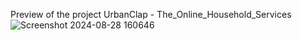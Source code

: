 Preview of the project UrbanClap - The_Online_Household_Services
![Screenshot 2024-08-28 160646](https://github.com/user-attachments/assets/a3a6413c-2271-4261-9be9-b2ee8cd0ab18)
